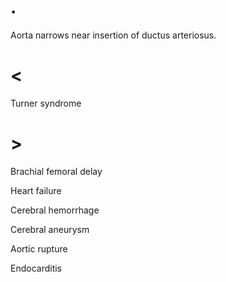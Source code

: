 # .

Aorta narrows near insertion of ductus arteriosus.

# <

Turner syndrome

# >

Brachial femoral delay

Heart failure

Cerebral hemorrhage

Cerebral aneurysm

Aortic rupture

Endocarditis
